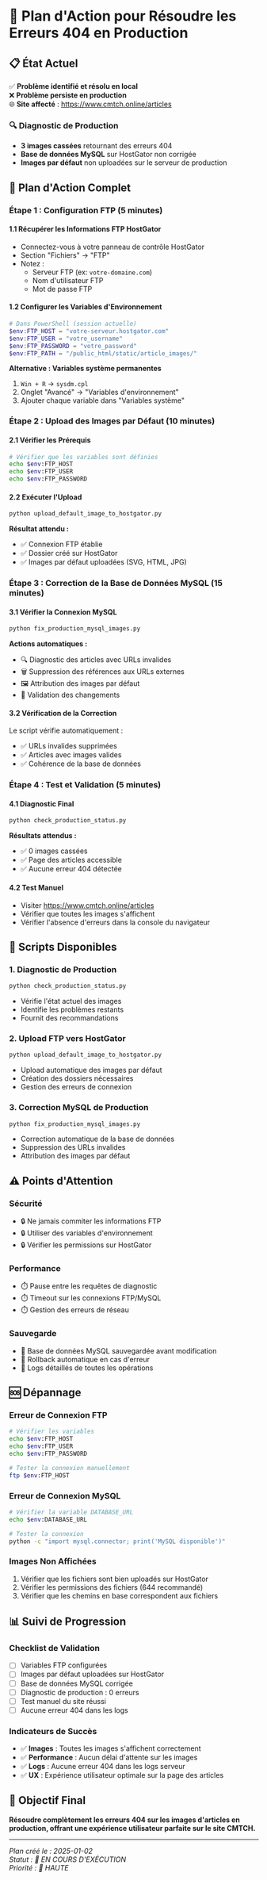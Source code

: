 # 🎯 Plan d'Action pour Résoudre les Erreurs 404 en Production

## 📋 État Actuel

✅ **Problème identifié et résolu en local**  
❌ **Problème persiste en production**  
🌐 **Site affecté** : https://www.cmtch.online/articles

### 🔍 **Diagnostic de Production**
- **3 images cassées** retournant des erreurs 404
- **Base de données MySQL** sur HostGator non corrigée
- **Images par défaut** non uploadées sur le serveur de production

## 🚀 Plan d'Action Complet

### **Étape 1 : Configuration FTP (5 minutes)**

#### 1.1 **Récupérer les Informations FTP HostGator**
- Connectez-vous à votre panneau de contrôle HostGator
- Section "Fichiers" → "FTP"
- Notez :
  - Serveur FTP (ex: `votre-domaine.com`)
  - Nom d'utilisateur FTP
  - Mot de passe FTP

#### 1.2 **Configurer les Variables d'Environnement**
```powershell
# Dans PowerShell (session actuelle)
$env:FTP_HOST = "votre-serveur.hostgator.com"
$env:FTP_USER = "votre_username"
$env:FTP_PASSWORD = "votre_password"
$env:FTP_PATH = "/public_html/static/article_images/"
```

**Alternative : Variables système permanentes**
1. `Win + R` → `sysdm.cpl`
2. Onglet "Avancé" → "Variables d'environnement"
3. Ajouter chaque variable dans "Variables système"

### **Étape 2 : Upload des Images par Défaut (10 minutes)**

#### 2.1 **Vérifier les Prérequis**
```bash
# Vérifier que les variables sont définies
echo $env:FTP_HOST
echo $env:FTP_USER
echo $env:FTP_PASSWORD
```

#### 2.2 **Exécuter l'Upload**
```bash
python upload_default_image_to_hostgator.py
```

**Résultat attendu :**
- ✅ Connexion FTP établie
- ✅ Dossier créé sur HostGator
- ✅ Images par défaut uploadées (SVG, HTML, JPG)

### **Étape 3 : Correction de la Base de Données MySQL (15 minutes)**

#### 3.1 **Vérifier la Connexion MySQL**
```bash
python fix_production_mysql_images.py
```

**Actions automatiques :**
- 🔍 Diagnostic des articles avec URLs invalides
- 🗑️ Suppression des références aux URLs externes
- 🖼️ Attribution des images par défaut
- 💾 Validation des changements

#### 3.2 **Vérification de la Correction**
Le script vérifie automatiquement :
- ✅ URLs invalides supprimées
- ✅ Articles avec images valides
- ✅ Cohérence de la base de données

### **Étape 4 : Test et Validation (5 minutes)**

#### 4.1 **Diagnostic Final**
```bash
python check_production_status.py
```

**Résultats attendus :**
- ✅ 0 images cassées
- ✅ Page des articles accessible
- ✅ Aucune erreur 404 détectée

#### 4.2 **Test Manuel**
- Visiter https://www.cmtch.online/articles
- Vérifier que toutes les images s'affichent
- Vérifier l'absence d'erreurs dans la console du navigateur

## 🔧 Scripts Disponibles

### **1. Diagnostic de Production**
```bash
python check_production_status.py
```
- Vérifie l'état actuel des images
- Identifie les problèmes restants
- Fournit des recommandations

### **2. Upload FTP vers HostGator**
```bash
python upload_default_image_to_hostgator.py
```
- Upload automatique des images par défaut
- Création des dossiers nécessaires
- Gestion des erreurs de connexion

### **3. Correction MySQL de Production**
```bash
python fix_production_mysql_images.py
```
- Correction automatique de la base de données
- Suppression des URLs invalides
- Attribution des images par défaut

## ⚠️ Points d'Attention

### **Sécurité**
- 🔒 Ne jamais commiter les informations FTP
- 🔒 Utiliser des variables d'environnement
- 🔒 Vérifier les permissions sur HostGator

### **Performance**
- ⏱️ Pause entre les requêtes de diagnostic
- ⏱️ Timeout sur les connexions FTP/MySQL
- ⏱️ Gestion des erreurs de réseau

### **Sauvegarde**
- 💾 Base de données MySQL sauvegardée avant modification
- 💾 Rollback automatique en cas d'erreur
- 💾 Logs détaillés de toutes les opérations

## 🆘 Dépannage

### **Erreur de Connexion FTP**
```bash
# Vérifier les variables
echo $env:FTP_HOST
echo $env:FTP_USER
echo $env:FTP_PASSWORD

# Tester la connexion manuellement
ftp $env:FTP_HOST
```

### **Erreur de Connexion MySQL**
```bash
# Vérifier la variable DATABASE_URL
echo $env:DATABASE_URL

# Tester la connexion
python -c "import mysql.connector; print('MySQL disponible')"
```

### **Images Non Affichées**
1. Vérifier que les fichiers sont bien uploadés sur HostGator
2. Vérifier les permissions des fichiers (644 recommandé)
3. Vérifier que les chemins en base correspondent aux fichiers

## 📊 Suivi de Progression

### **Checklist de Validation**
- [ ] Variables FTP configurées
- [ ] Images par défaut uploadées sur HostGator
- [ ] Base de données MySQL corrigée
- [ ] Diagnostic de production : 0 erreurs
- [ ] Test manuel du site réussi
- [ ] Aucune erreur 404 dans les logs

### **Indicateurs de Succès**
- ✅ **Images** : Toutes les images s'affichent correctement
- ✅ **Performance** : Aucun délai d'attente sur les images
- ✅ **Logs** : Aucune erreur 404 dans les logs serveur
- ✅ **UX** : Expérience utilisateur optimale sur la page des articles

## 🎯 Objectif Final

**Résoudre complètement les erreurs 404 sur les images d'articles en production, offrant une expérience utilisateur parfaite sur le site CMTCH.**

---

*Plan créé le : 2025-01-02*  
*Statut : 🚀 EN COURS D'EXÉCUTION*  
*Priorité : 🔴 HAUTE*
